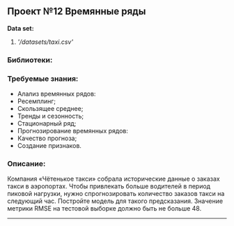 ## Проект №12 Времянные ряды

**Data set:** 
1. *'/datasets/taxi.csv'*

### Библиотеки:

### Требуемые знания:
* Алализ времянных рядов:
 * Ресемплинг;
 * Скользящее среднее;
 * Тренды и сезонность;
 * Стационарный ряд;
* Прогнозирование времянных рядов:
 * Качество прогноза;
 * Создание признаков.

### Описание:

Компания «Чётенькое такси» собрала исторические данные о заказах такси в аэропортах. Чтобы привлекать больше водителей в период пиковой нагрузки, нужно спрогнозировать количество заказов такси на следующий час. Постройте модель для такого предсказания.
Значение метрики RMSE на тестовой выборке должно быть не больше 48.

---
